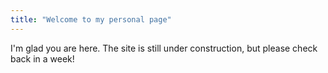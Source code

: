 ```yaml
---
title: "Welcome to my personal page"
---
```


I'm glad you are here. The site is still under construction, but please check back in a week!
